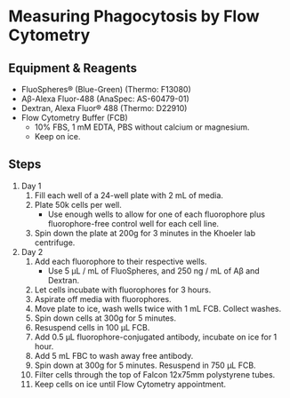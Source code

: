 # Measuring Phagocytosis by Flow Cytometry

## Equipment & Reagents

* FluoSpheres® (Blue-Green) (Thermo: F13080)
* Aβ-Alexa Fluor-488 (AnaSpec: AS-60479-01)
* Dextran, Alexa Fluor® 488 (Thermo: D22910)
* Flow Cytometry Buffer (FCB)
    * 10% FBS, 1 mM EDTA, PBS without calcium or magnesium.
    * Keep on ice.

## Steps

1. Day 1
    1. Fill each well of a 24-well plate with 2 mL of media.
    2. Plate 50k cells per well.
        * Use enough wells to allow for one of each fluorophore plus
          fluorophore-free control well for each cell line.
    3. Spin down the plate at 200g for 3 minutes in the Khoeler lab centrifuge.
2. Day 2
    1. Add each fluorophore to their respective wells.
        * Use 5 μL / mL of FluoSpheres, and 250 ng / mL of Aβ and Dextran.
    2. Let cells incubate with fluorophores for 3 hours.
    3. Aspirate off media with fluorophores.
    3. Move plate to ice, wash wells twice with 1 mL FCB. Collect washes.
    4. Spin down cells at 300g for 5 minutes.
    5. Resuspend cells in 100 μL FCB.
    6. Add 0.5 μL fluorophore-conjugated antibody, incubate on ice for 1 hour.
    7. Add 5 mL FBC to wash away free antibody.
    8. Spin down at 300g for 5 minutes. Resuspend in 750 μL FCB.
    7. Filter cells through the top of Falcon 12x75mm polystyrene tubes.
    8. Keep cells on ice until Flow Cytometry appointment.
